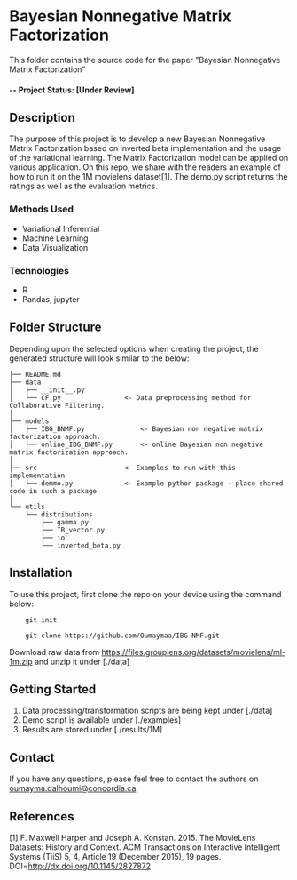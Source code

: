 # Bayesian Nonnegative Matrix Factorization

This folder contains the source code for the paper "Bayesian Nonnegative Matrix Factorization"


#### -- Project Status: [Under Review]

## Description
The purpose of this project is to develop a new Bayesian Nonnegative Matrix Factorization based on inverted beta implementation and the usage of the variational learning. The Matrix Factorization model can be applied on various application. On this repo, we share with the readers an example of how to run it on the 1M movielens dataset[1]. The demo.py script returns the ratings as well as the evaluation metrics. 

### Methods Used
* Variational Inferential
* Machine Learning
* Data Visualization

### Technologies
* R 
* Pandas, jupyter

## Folder Structure
Depending upon the selected options when creating the project, the generated structure will look similar to the below:

```
├── README.md                
├── data
│   ├── __init__.py
│   └── CF.py				 <- Data preprocessing method for Collaborative Filtering.
│
├── models					 
│   ├── IBG_BNMF.py  			 <- Bayesian non negative matrix factorization approach.
│   └── online_IBG_BNMF.py       <- online Bayesian non negative matrix factorization approach.
│   
├── src                      <- Examples to run with this implementation
│   └── demmo.py   		     <- Example python package - place shared code in such a package
│       
└── utils                    
    └── distributions   
        ├── gamma.py    
        ├── IB_vector.py    
        ├── io              
        └── inverted_beta.py
```

## Installation 

To use this project, first clone the repo on your device using the command below:

		git init

		git clone https://github.com/Oumaymaa/IBG-NMF.git

Download raw data from https://files.grouplens.org/datasets/movielens/ml-1m.zip and unzip it under [./data]


## Getting Started

1. Data processing/transformation scripts are being kept under [./data]
2. Demo script is available under [./examples]
3. Results are stored under [./results/1M]

## Contact
If you have any questions, please feel free to contact the authors on oumayma.dalhoumi@concordia.ca

## References
[1] F. Maxwell Harper and Joseph A. Konstan. 2015. The MovieLens Datasets: History
and Context. ACM Transactions on Interactive Intelligent Systems (TiiS) 5, 4,
Article 19 (December 2015), 19 pages. DOI=http://dx.doi.org/10.1145/2827872